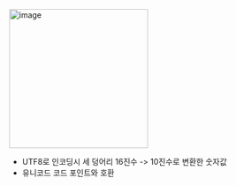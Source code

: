 <img width="251" alt="image" src="https://github.com/dohyeonghan/python38/assets/62049139/dd772d3d-d1ef-4196-be7b-01f75ee4891a">

- UTF8로 인코딩시 세 덩어리 16진수 -> 10진수로 변환한 숫자값
- 유니코드 코드 포인트와 호환
